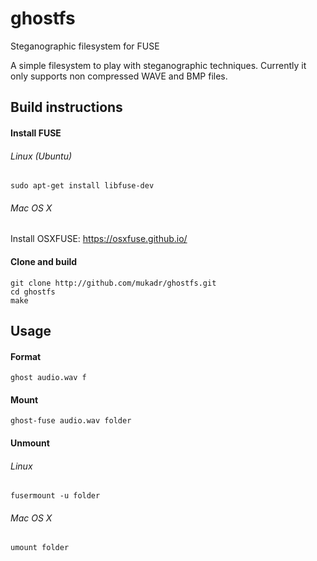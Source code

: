 ghostfs
=======

Steganographic filesystem for FUSE

A simple filesystem to play with steganographic techniques.
Currently it only supports non compressed WAVE and BMP files.

## Build instructions
#### Install FUSE
###### Linux (Ubuntu)
```
sudo apt-get install libfuse-dev
```
###### Mac OS X
Install OSXFUSE: https://osxfuse.github.io/
#### Clone and build
```
git clone http://github.com/mukadr/ghostfs.git
cd ghostfs
make
```
## Usage
#### Format
```
ghost audio.wav f
```
#### Mount
```
ghost-fuse audio.wav folder
```
#### Unmount
###### Linux
```
fusermount -u folder
```
###### Mac OS X
```
umount folder
```

